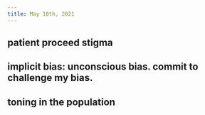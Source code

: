 ```yaml
---
title: May 10th, 2021
---
```


## patient proceed stigma
## implicit bias: unconscious bias. commit to challenge my bias.
## toning in the population
##
